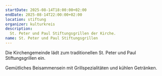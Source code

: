 ```yaml
---
startDate: 2025-08-14T18:00:00+02:00
endDate: 2025-08-14T22:00:00+02:00
location: stiftung
organizer: kulturkreis
description:
  St. Peter und Paul Stiftungsgrillen der Kirche.
name: St. Peter und Paul Stiftungsgrillen
---
```


Die Kirchengemeinde lädt zum traditionellen St. Peter und Paul Stiftungsgrillen ein.

Gemütliches Beisammensein mit Grillspezialitäten und kühlen Getränken.